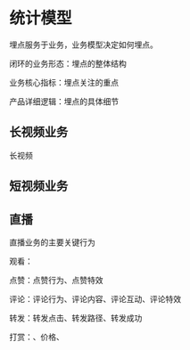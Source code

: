 # 统计模型

埋点服务于业务，业务模型决定如何埋点。

闭环的业务形态：埋点的整体结构

业务核心指标：埋点关注的重点

产品详细逻辑：埋点的具体细节 







## 长视频业务



长视频

## 短视频业务





## 直播

直播业务的主要关键行为

观看：

点赞：点赞行为、点赞特效

评论：评论行为、评论内容、评论互动、评论特效

转发：转发点击、转发路径、转发成功

打赏：、价格、

